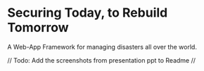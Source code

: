 # Securing Today, to Rebuild Tomorrow 


A Web-App Framework for managing disasters all over the world.


// Todo: Add the screenshots from presentation ppt to Readme //
